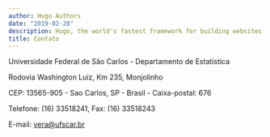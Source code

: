 ```yaml
---
author: Hugo Authors
date: "2019-02-28"
description: Hugo, the world's fastest framework for building websites
title: Contato
---
```


Universidade Federal de São Carlos - Departamento de Estatística

Rodovia Washington Luiz, Km 235, Monjolinho

CEP: 13565-905 - Sao Carlos, SP - Brasil - Caixa-postal: 676

Telefone: (16) 33518241, Fax: (16) 33518243

E-mail: vera@ufscar.br
